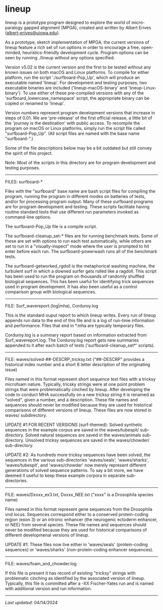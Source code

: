 # lineup
lineup is a prototype program designed to explore the world of micro-paralogy gapped alignment (MPGA), created and written by Albert Erives (albert-erives@uiowa.edu).

As a prototype, sketch implementation of MPGA, the current versions of lineup feature a rich set of run options in order to encourage a free, open-minded, heuristics-friendly development cycle.
Program options can be seen by running ./lineup without any options specified.

Version v5.02 is the current version and the first to be tested without any known issues on both macOS and Linux platforms. 
To compile for either platform, run the script './surfboard-Pop_Up', which will produce an executable named 'lineup'.
For development and testing purposes, two executable binaries are included ('lineup-macOS-binary' and 'lineup-Linux-binary').
To use either of these pre-compiled versions with any of the 'surfboard_lowercase_namespace' script, the appropriate binary can be copied or renamed to 'lineup'.

Version numbers represent program development versions that increase in steps of 0.01.
We are 'pre-release' of the first official release, a little bit of the 'journey is the destination' with public access.
To recompile the program on macOS or Linux platforms, simply run the script file called "surfboard-Pop_Up".
(All script files are named with the base name "surfboard-".) 

Some of the file descriptions below may be a bit outdated but still convey the spirit of this project.

Note: Most of the scripts in this directory are for program development and testing purposes.

_______________________________________________
FILES: surfboard-*

Files with the "surfboard" base name are bash script files for compiling the program, running the program in different modes on batteries of tests, 
and/or for processing program output.
Many of these surfboard programs are for program development and testing.
These scripts facilitate having routine standard tests that use different run parameters invoked as command-line options.

The surfboard-Pop_Up file is a compile script.

The surfboard-cleanup_set-* files are for running benchmark tests. 
Some of these are set with options to run each test automatically, 
while others are set to run in a "visually-inspect" mode where the user is prompted to hit enter before each run.
The surfboard-powerwash runs all of the benchmark tests.

The surfboard-getworked_rgdoll is the metaphorical washing machine, the turbulent surf in which a downed surfer gets rolled like a ragdoll.
This script has been used to run the program on thousands of randomly shuffled biological sequences. 
This has been useful for identifying trick sequences used in program development.
It has also been useful as a control comparison group with biological sequences.

_______________________________________________
FILE: Surf_wavereport.(log|mha), Corduroy.log

This is the standard ouput report to which lineup writes. 
Every run of lineup appends run data to the end of this file and is a log of run-time information and performance.
Files that end in *.mha are typically temporary files.

Corduroy.log is a summary report based on information extracted from Surf_wavereport.log.
The Corduroy.log report gets new summaries appended to it after each batch of tests ('surfboard-cleanup_set*' scripts).

_______________________________________________
FILE: waves/solved-##-DESCRP_tricksy.txt ("##-DESCRP" provides a historical index number and a short 6 letter description of the originating issue)

Files named in this format represent short sequence text files with a tricksy microfoam nature. 
Typically, tricsky strings were at one point problem strings that were problematically cinched by lineup. 
After developing the code to conduct MHA successfully on a new tricksy string it is renamed as "solved", given a number, and a description. 
These file names and sequences should never be modified because they are used for historical comparisons of different versions of lineup. 
These files are now stored in waves/ subdirectory.

UPDATE #1 FOR RECENT VERSIONS (surf-themed): Solved synthetic sequences in the example corpus are saved in the waves/tubespit/ sub-directory. 
Solved natural sequences are saved in the waves/animals sub-directory. Unsolved tricksy sequences are saved in the waves/chowder/ sub-directory.

UPDATE #2: As hundreds more tricksy sequences have been solved, the sequences in the various sub-directories 
'waves/seals', 'waves/sharks', 'waves/tubespit', and 'waves/chowder'
now merely represent different generations of solved sequence patterns. 
To say a bit more, we have deemed it useful to keep these example corpora in separate sub-directories.

_______________________________________________
FILE: waves/Dxxxx_ex3.txt, Dxxxx_NEE.txt ("xxxx" is a Drosophila species name)

Files named in this format represent gene sequences from the Drosophila vnd locus. 
Sequences correspond either to a conserved protein-coding region (exon 3) or an intronic enhancer (the neurogenic ectoderm enhancer, or NEE) from several species. 
These file names and sequences should never be modified because they are used for historical comparisons of different developmenal versions of lineup. 

UPDATE #1: These files now live either in 'waves/seals' (protein-coding sequences) or 'waves/sharks' (non-protein-coding enhancer sequences). 

_______________________________________________
FILE: waves/foam_and_chowder.log

If this file is present it has record of existing "tricksy" strings with problematic cinching as identified by the associated version of lineup. 
Typically, this file is committed after a -XX Fischer-Yates run and is named with additional version and run information.
_______________________________________________

*Last updated*: 04/14/2024
